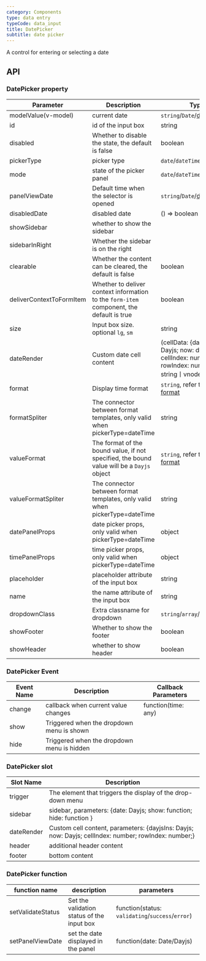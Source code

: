 ```yaml
---
category: Components
type: data entry
typeCode: data_input
title: DatePicker
subtitle: date picker
---
```


A control for entering or selecting a date

## API

### DatePicker property

| Parameter | Description | Type | Default |
|---------------------------|----------------------------------|-------------------------------------------------------------------------------------------------|------------|
| modelValue(v-model) | current date | `string`/`Date`/[dayjs](https://day.js.org/) | |
| id | id of the input box | string | |
| disabled | Whether to disable the state, the default is false | boolean | false |
| pickerType | picker type | `date`/`dateTime`/`week`/`month` | date |
| mode | state of the picker panel | `date`/`dateTime`/`week`/`month` | |
| panelViewDate | Default time when the selector is opened | `string`/`Date`/[dayjs](https://day.js.org/) | |
| disabledDate | disabled date | () => boolean | |
| showSidebar | whether to show the sidebar | | false |
| sidebarInRight | Whether the sidebar is on the right | | false |
| clearable | Whether the content can be cleared, the default is false | boolean | false |
| deliverContextToFormItem | Whether to deliver context information to the `form-item` component, the default is true | boolean | true |
| size | Input box size. optional `lg`, `sm` | string | `` |
| dateRender | Custom date cell content | (cellData: {dayjsIns: Dayjs; now: dayjs; cellIndex: number; rowIndex: number;}) => string丨vnode | | |
| format | Display time format | `string`, refer to [dayjs format](https://day.js.org/docs/en/parse/string-format) | `HH:mm:ss` | |
| formatSpliter | The connector between format templates, only valid when pickerType=dateTime | string | `' '` | |
| valueFormat | The format of the bound value, if not specified, the bound value will be a `Dayjs` object | `string`, refer to [dayjs format](https://day.js.org/docs/en/parse/string-format ) | | |
| valueFormatSpliter | The connector between format templates, only valid when pickerType=dateTime | string | `' '` | |
| datePanelProps | date picker props, only valid when pickerType=dateTime | object | {} | |
| timePanelProps | time picker props, only valid when pickerType=dateTime | object | {} | |
| placeholder | placeholder attribute of the input box | string | | |
| name | the name attribute of the input box | string | | |
| dropdownClass | Extra classname for dropdown | `string`/`array`/`object` | | |
| showFooter | Whether to show the footer | boolean | false | |
| showHeader | whether to show header | boolean | false | |

### DatePicker Event

| Event Name | Description | Callback Parameters |
|--------|-----------|---------------------|
| change | callback when current value changes | function(time: any) |
| show | Triggered when the dropdown menu is shown | |
| hide | Triggered when the dropdown menu is hidden | |

### DatePicker slot

| Slot Name | Description |
|---------|-------------------------------------------------------|
| trigger | The element that triggers the display of the drop-down menu |
| sidebar | sidebar, parameters: {date: Dayjs; show: function; hide: function } |
| dateRender | Custom cell content, parameters: {dayjsIns: Dayjs; now: Dayjs; cellIndex: number; rowIndex: number;} |
| header | additional header content |
| footer | bottom content | |

### DatePicker function

| function name | description | parameters |
|------------|------------------------------|-----------------------------------------------------|
| setValidateStatus | Set the validation status of the input box | function(status: `validating`/`success`/`error`) |
| setPanelViewDate | set the date displayed in the panel | function(date: Date/Dayjs) |

